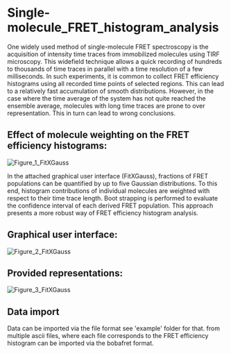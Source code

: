 # Single-molecule_FRET_histogram_analysis

One widely used method of single-molecule FRET spectroscopy is the acquisition of intensity time traces from immobilized molecules using TIRF microscopy. This widefield technique allows a quick recording of hundreds to thousands of time traces in parallel with a time resolution of a few milliseconds. In such experiments, it is common to collect FRET efficiency histograms using all recorded time points of selected regions. This can lead to a relatively fast accumulation of smooth distributions. However, in the case where the time average of the system has not quite reached the ensemble average, molecules with long time traces are prone to over representation. This in turn can lead to wrong conclusions. 

## Effect of molecule weighting on the FRET efficiency histograms:

![Figure_1_FitXGauss](https://user-images.githubusercontent.com/58071484/135234365-af626e6a-85c0-4bc9-979d-4bf981e35b55.png)

In the attached graphical user interface (FitXGauss), fractions of FRET populations can be quantified by up to five Gaussian distributions. To this end, histogram contributions of individual molecules are weighted with respect to their time trace length. Boot strapping is performed to evaluate the confidence interval of each derived FRET population. This approach presents a more robust way of FRET efficiency histogram analysis.

## Graphical user interface:

![Figure_2_FitXGauss](https://user-images.githubusercontent.com/58071484/135234611-f09c2dde-92e2-4bd2-9f6e-5ab6ff4729da.png)

## Provided representations:

![Figure_3_FitXGauss](https://user-images.githubusercontent.com/58071484/135234646-ef5d0198-15ac-408a-862b-432869a4b12c.png)

## Data import

Data can be imported via the file format see 'example' folder for that. from multiple ascii files, where each file corresponds to the FRET efficiency histogram can be imported via the bobafret format. 
